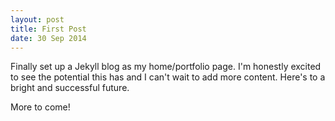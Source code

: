 ```yaml
---
layout: post
title: First Post
date: 30 Sep 2014
---
```



Finally set up a Jekyll blog as my home/portfolio page. I'm honestly excited to see the potential this has and I can't wait to add more content. Here's to a bright and successful future.

More to come!

<!--break-->